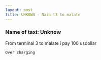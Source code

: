 ```yaml
---
layout: post
title: UNKOWN - Naia t3 to malate
---
```


### Name of taxi: Unknow

From terminal 3 to malate i pay 100 usdollar

```Over charging```
